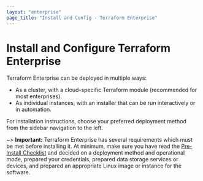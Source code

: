 ```yaml
---
layout: "enterprise"
page_title: "Install and Config - Terraform Enterprise"
---
```


# Install and Configure Terraform Enterprise

Terraform Enterprise can be deployed in multiple ways:

- As a cluster, with a cloud-specific Terraform module (recommended for most enterprises).
- As individual instances, with an installer that can be run interactively or in automation.

For installation instructions, choose your preferred deployment method from the sidebar navigation to the left.

~> **Important:** Terraform Enterprise has several requirements which must be met before installing it. At minimum, make sure you have read the [Pre-Install Checklist](../before-installing/index.html) and decided on a deployment method and operational mode, prepared your credentials, prepared data storage services or devices, and prepared an appropriate Linux image or instance for the software.
